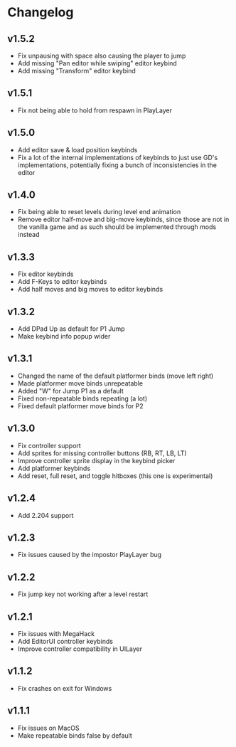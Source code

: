 # Changelog

## v1.5.2
 - Fix unpausing with space also causing the player to jump
 - Add missing "Pan editor while swiping" editor keybind
 - Add missing "Transform" editor keybind

## v1.5.1
 - Fix not being able to hold from respawn in PlayLayer

## v1.5.0

 - Add editor save & load position keybinds
 - Fix a lot of the internal implementations of keybinds to just use GD's implementations, potentially fixing a bunch of inconsistencies in the editor

## v1.4.0
 
 - Fix being able to reset levels during level end animation
 - Remove editor half-move and big-move keybinds, since those are not in the vanilla game and as such should be implemented through mods instead

## v1.3.3

- Fix editor keybinds
- Add F-Keys to editor keybinds
- Add half moves and big moves to editor keybinds

## v1.3.2

- Add DPad Up as default for P1 Jump
- Make keybind info popup wider

## v1.3.1

- Changed the name of the default platformer binds (move left right)
- Made platformer move binds unrepeatable
- Added "W" for Jump P1 as a default
- Fixed non-repeatable binds repeating (a lot)
- Fixed default platformer move binds for P2

## v1.3.0

- Fix controller support
- Add sprites for missing controller buttons (RB, RT, LB, LT)
- Improve controller sprite display in the keybind picker
- Add platformer keybinds
- Add reset, full reset, and toggle hitboxes (this one is experimental)

## v1.2.4

- Add 2.204 support

## v1.2.3

- Fix issues caused by the impostor PlayLayer bug

## v1.2.2

- Fix jump key not working after a level restart

## v1.2.1

- Fix issues with MegaHack
- Add EditorUI controller keybinds
- Improve controller compatibility in UILayer

## v1.1.2

- Fix crashes on exit for Windows

## v1.1.1

- Fix issues on MacOS
- Make repeatable binds false by default